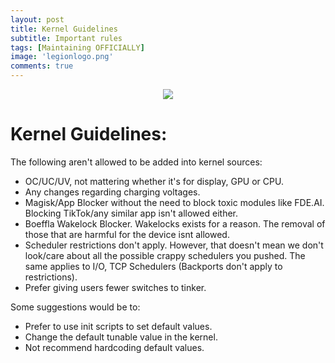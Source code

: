 ```yaml
---
layout: post
title: Kernel Guidelines
subtitle: Important rules
tags: [Maintaining OFFICIALLY]
image: 'legionlogo.png'
comments: true
---
```


<p align="center">
<img  src="https://i.imgur.com/6qCMrc2.png">
</p>

# Kernel Guidelines:

The following aren't allowed to be added into kernel sources:

- OC/UC/UV, not mattering whether it's for display, GPU or CPU.
- Any changes regarding charging voltages.
- Magisk/App Blocker without the need to block toxic modules like FDE.AI. Blocking TikTok/any similar app isn't allowed either.
- Boeffla Wakelock Blocker. Wakelocks exists for a reason. The removal of those that are harmful for the device isnt allowed.
- Scheduler restrictions don't apply. However, that doesn't mean we don't look/care about all the possible crappy schedulers you pushed. The same applies to I/O, TCP Schedulers (Backports don't apply to restrictions).
- Prefer giving users fewer switches to tinker.

Some suggestions would be to:

- Prefer to use init scripts to set default values.
- Change the default tunable value in the kernel.
- Not recommend hardcoding default values.
